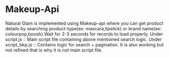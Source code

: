 # Makeup-Api
Natural Glam is implemented using Makeup-api where you can get product details by searching product-type(ex: mascara,lipstick) or brand name(ex: colourpop,boosh).Wait for 2-3 seconds for records to load properly.
Under script.js :: Main script file containing above mentioned search logic.
Under script_bkp.js :: Contains logic for search + pagination. It is also working but not refined that is why it is not main script file. 
